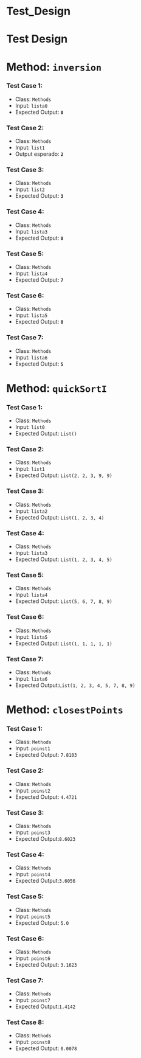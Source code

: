 # Test_Design

# Test Design

# Method: `inversion`

### Test Case 1:

- Class: `Methods`
- Input: `lista0`
- Expected Output: **`0`**

### Test Case 2:

- Class: `Methods`
- Input: `list1`
- Output esperado: **`2`**

### Test Case 3:

- Class: `Methods`
- Input: `list2`
- Expected Output: **`3`**

### Test Case 4:

- Class: `Methods`
- Input: `lista3`
- Expected Output: **`0`**

### Test Case 5:

- Class: `Methods`
- Input: `lista4`
- Expected Output: **`7`**

### Test Case 6:

- Class: `Methods`
- Input: `lista5`
- Expected Output: **`0`**

### Test Case 7:

- Class: `Methods`
- Input: `lista6`
- Expected Output: **`5`**

# Method: `quickSortI`

### Test Case 1:

- Class: `Methods`
- Input: `list0`
- Expected Output: `List()`

### Test Case 2:

- Class: `Methods`
- Input: `list1`
- Expected Output: `List(2, 2, 3, 9, 9)`

### Test Case 3:

- Class: `Methods`
- Input: `lista2`
- Expected Output: `List(1, 2, 3, 4)`

### Test Case 4:

- Class: `Methods`
- Input: `lista3`
- Expected Output: `List(1, 2, 3, 4, 5)`

### Test Case 5:

- Class: `Methods`
- Input: `lista4`
- Expected Output: `List(5, 6, 7, 8, 9)`

### Test Case 6:

- Class: `Methods`
- Input: `lista5`
- Expected Output:  `List(1, 1, 1, 1, 1)`

### Test Case 7:

- Class: `Methods`
- Input: `lista6`
- Expected Output:`List(1, 2, 3, 4, 5, 7, 8, 9)`

# Method: `closestPoints`

### Test Case 1:

- Class: `Methods`
- Input: `poinst1`
- Expected Output: `7.8103`

### Test Case 2:

- Class: `Methods`
- Input: `poinst2`
- Expected Output: `4.4721`

### Test Case 3:

- Class: `Methods`
- Input: `poinst3`
- Expected Output:`8.6023`

### Test Case 4:

- Class: `Methods`
- Input: `poinst4`
- Expected Output:`3.6056`

### Test Case 5:

- Class: `Methods`
- Input: `poinst5`
- Expected Output: `5.0`

### Test Case 6:

- Class: `Methods`
- Input: `poinst6`
- Expected Output: `3.1623`

### Test Case 7:

- Class: `Methods`
- Input: `poinst7`
- Expected Output:`1.4142`

### Test Case 8:

- Class: `Methods`
- Input: `poinst8`
- Expected Output: `0.0078`